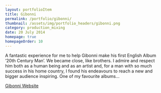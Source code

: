 ```yaml
---
layout: portfolioItem
title: Gibonni
permalink: /portfolio/gibonni/
thumbnail: /assets/img/portfolio_headers/gibonni.png
category: production_mixing
date: 20 July 2014
homepage: true
homepageOrder: 10
---
```


A fantastic experience for me to help Gibonni make his first English Album ‘20th Century Man’. We became close, like brothers. I admire and respect him both as a human being and as an artist and, for a man with so much success in his home country, I found his endeavours to reach a new and bigger audience inspiring. One of my favourite albums…

[Gibonni Website](http://gibonni.com/)